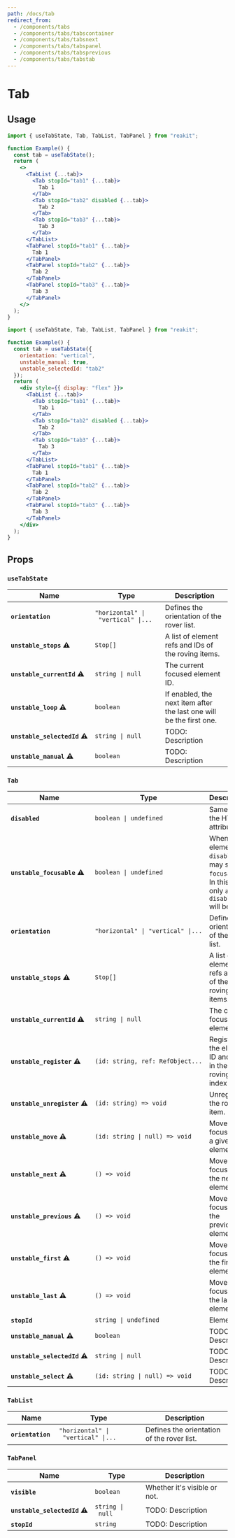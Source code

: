 ```yaml
---
path: /docs/tab
redirect_from:
  - /components/tabs
  - /components/tabs/tabscontainer
  - /components/tabs/tabsnext
  - /components/tabs/tabspanel
  - /components/tabs/tabsprevious
  - /components/tabs/tabstab
---
```


# Tab

## Usage

```jsx
import { useTabState, Tab, TabList, TabPanel } from "reakit";

function Example() {
  const tab = useTabState();
  return (
    <>
      <TabList {...tab}>
        <Tab stopId="tab1" {...tab}>
          Tab 1
        </Tab>
        <Tab stopId="tab2" disabled {...tab}>
          Tab 2
        </Tab>
        <Tab stopId="tab3" {...tab}>
          Tab 3
        </Tab>
      </TabList>
      <TabPanel stopId="tab1" {...tab}>
        Tab 1
      </TabPanel>
      <TabPanel stopId="tab2" {...tab}>
        Tab 2
      </TabPanel>
      <TabPanel stopId="tab3" {...tab}>
        Tab 3
      </TabPanel>
    </>
  );
}
```

```jsx
import { useTabState, Tab, TabList, TabPanel } from "reakit";

function Example() {
  const tab = useTabState({
    orientation: "vertical",
    unstable_manual: true,
    unstable_selectedId: "tab2"
  });
  return (
    <div style={{ display: "flex" }}>
      <TabList {...tab}>
        <Tab stopId="tab1" {...tab}>
          Tab 1
        </Tab>
        <Tab stopId="tab2" disabled {...tab}>
          Tab 2
        </Tab>
        <Tab stopId="tab3" {...tab}>
          Tab 3
        </Tab>
      </TabList>
      <TabPanel stopId="tab1" {...tab}>
        Tab 1
      </TabPanel>
      <TabPanel stopId="tab2" {...tab}>
        Tab 2
      </TabPanel>
      <TabPanel stopId="tab3" {...tab}>
        Tab 3
      </TabPanel>
    </div>
  );
}
```

## Props

<!-- Automatically generated -->

### `useTabState`

| Name | Type | Description |
|------|------|-------------|
| <strong><code>orientation</code>&nbsp;</strong> | <code title="&#34;horizontal&#34; &#124; &#34;vertical&#34; &#124; undefined">&#34;horizontal&#34;&nbsp;&#124;&nbsp;&#34;vertical&#34;&nbsp;&#124;...</code> | Defines the orientation of the rover list. |
| <strong><code>unstable_stops</code>&nbsp;⚠️</strong> | <code>Stop[]</code> | A list of element refs and IDs of the roving items. |
| <strong><code>unstable_currentId</code>&nbsp;⚠️</strong> | <code>string&nbsp;&#124;&nbsp;null</code> | The current focused element ID. |
| <strong><code>unstable_loop</code>&nbsp;⚠️</strong> | <code>boolean</code> | If enabled, the next item after the last one will be the first one. |
| <strong><code>unstable_selectedId</code>&nbsp;⚠️</strong> | <code>string&nbsp;&#124;&nbsp;null</code> | TODO: Description |
| <strong><code>unstable_manual</code>&nbsp;⚠️</strong> | <code>boolean</code> | TODO: Description |

### `Tab`

| Name | Type | Description |
|------|------|-------------|
| <strong><code>disabled</code>&nbsp;</strong> | <code>boolean&nbsp;&#124;&nbsp;undefined</code> | Same as the HTML attribute. |
| <strong><code>unstable_focusable</code>&nbsp;⚠️</strong> | <code>boolean&nbsp;&#124;&nbsp;undefined</code> | When an element is `disabled`, it may still be `focusable`. In this case, only `aria-disabled` will be set. |
| <strong><code>orientation</code>&nbsp;</strong> | <code title="&#34;horizontal&#34; &#124; &#34;vertical&#34; &#124; undefined">&#34;horizontal&#34;&nbsp;&#124;&nbsp;&#34;vertical&#34;&nbsp;&#124;...</code> | Defines the orientation of the rover list. |
| <strong><code>unstable_stops</code>&nbsp;⚠️</strong> | <code>Stop[]</code> | A list of element refs and IDs of the roving items. |
| <strong><code>unstable_currentId</code>&nbsp;⚠️</strong> | <code>string&nbsp;&#124;&nbsp;null</code> | The current focused element ID. |
| <strong><code>unstable_register</code>&nbsp;⚠️</strong> | <code title="(id: string, ref: RefObject&#60;HTMLElement&#62;) =&#62; void">(id:&nbsp;string,&nbsp;ref:&nbsp;RefObject...</code> | Registers the element ID and ref in the roving tab index list. |
| <strong><code>unstable_unregister</code>&nbsp;⚠️</strong> | <code>(id:&nbsp;string)&nbsp;=&#62;&nbsp;void</code> | Unregisters the roving item. |
| <strong><code>unstable_move</code>&nbsp;⚠️</strong> | <code>(id:&nbsp;string&nbsp;&#124;&nbsp;null)&nbsp;=&#62;&nbsp;void</code> | Moves focus onto a given element ID. |
| <strong><code>unstable_next</code>&nbsp;⚠️</strong> | <code>()&nbsp;=&#62;&nbsp;void</code> | Moves focus onto the next element. |
| <strong><code>unstable_previous</code>&nbsp;⚠️</strong> | <code>()&nbsp;=&#62;&nbsp;void</code> | Moves focus onto the previous element. |
| <strong><code>unstable_first</code>&nbsp;⚠️</strong> | <code>()&nbsp;=&#62;&nbsp;void</code> | Moves focus onto the first element. |
| <strong><code>unstable_last</code>&nbsp;⚠️</strong> | <code>()&nbsp;=&#62;&nbsp;void</code> | Moves focus onto the last element. |
| <strong><code>stopId</code>&nbsp;</strong> | <code>string&nbsp;&#124;&nbsp;undefined</code> | Element ID. |
| <strong><code>unstable_manual</code>&nbsp;⚠️</strong> | <code>boolean</code> | TODO: Description |
| <strong><code>unstable_selectedId</code>&nbsp;⚠️</strong> | <code>string&nbsp;&#124;&nbsp;null</code> | TODO: Description |
| <strong><code>unstable_select</code>&nbsp;⚠️</strong> | <code>(id:&nbsp;string&nbsp;&#124;&nbsp;null)&nbsp;=&#62;&nbsp;void</code> | TODO: Description |

### `TabList`

| Name | Type | Description |
|------|------|-------------|
| <strong><code>orientation</code>&nbsp;</strong> | <code title="&#34;horizontal&#34; &#124; &#34;vertical&#34; &#124; undefined">&#34;horizontal&#34;&nbsp;&#124;&nbsp;&#34;vertical&#34;&nbsp;&#124;...</code> | Defines the orientation of the rover list. |

### `TabPanel`

| Name | Type | Description |
|------|------|-------------|
| <strong><code>visible</code>&nbsp;</strong> | <code>boolean</code> | Whether it's visible or not. |
| <strong><code>unstable_selectedId</code>&nbsp;⚠️</strong> | <code>string&nbsp;&#124;&nbsp;null</code> | TODO: Description |
| <strong><code>stopId</code>&nbsp;</strong> | <code>string</code> | TODO: Description |
